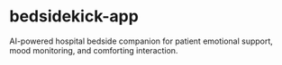 # bedsidekick-app
AI-powered hospital bedside companion for patient emotional support, mood monitoring, and comforting interaction.
